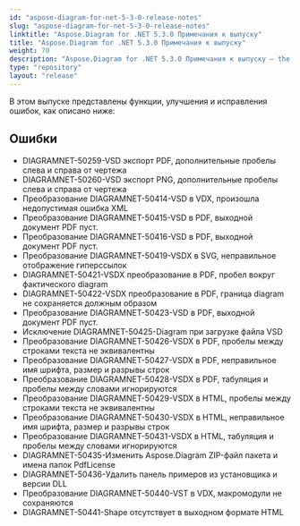```yaml
---
id: "aspose-diagram-for-net-5-3-0-release-notes"
slug: "aspose-diagram-for-net-5-3-0-release-notes"
linktitle: "Aspose.Diagram for .NET 5.3.0 Примечания к выпуску"
title: "Aspose.Diagram for .NET 5.3.0 Примечания к выпуску"
weight: 70
description: "Aspose.Diagram for .NET 5.3.0 Примечания к выпуску – the latest updates and fixes."
type: "repository"
layout: "release"
---
```

В этом выпуске представлены функции, улучшения и исправления ошибок, как описано ниже:
## **Ошибки**
- DIAGRAMNET-50259-VSD экспорт PDF, дополнительные пробелы слева и справа от чертежа
- DIAGRAMNET-50260-VSD экспорт PNG, дополнительные пробелы слева и справа от чертежа
- Преобразование DIAGRAMNET-50414-VSD в VDX, произошла недопустимая ошибка XML
- Преобразование DIAGRAMNET-50415-VSD в PDF, выходной документ PDF пуст.
- Преобразование DIAGRAMNET-50416-VSD в PDF, выходной документ PDF пуст.
- Преобразование DIAGRAMNET-50419-VSDX в SVG, неправильное отображение гиперссылок
- DIAGRAMNET-50421-VSDX преобразование в PDF, пробел вокруг фактического diagram
- DIAGRAMNET-50422-VSDX преобразование в PDF, граница diagram не сохраняется должным образом
- Преобразование DIAGRAMNET-50423-VSD в PDF, выходной документ PDF пуст.
- Исключение DIAGRAMNET-50425-Diagram при загрузке файла VSD
- Преобразование DIAGRAMNET-50426-VSDX в PDF, пробелы между строками текста не эквивалентны
- Преобразование DIAGRAMNET-50427-VSDX в PDF, неправильное имя шрифта, размер и разрывы строк
- Преобразование DIAGRAMNET-50428-VSDX в PDF, табуляция и пробелы между словами игнорируются
- Преобразование DIAGRAMNET-50429-VSDX в HTML, пробелы между строками текста не эквивалентны
- Преобразование DIAGRAMNET-50430-VSDX в HTML, неправильное имя шрифта, размер и разрывы строк
- Преобразование DIAGRAMNET-50431-VSDX в HTML, табуляция и пробелы между словами игнорируются
- DIAGRAMNET-50435-Изменить Aspose.Diagram ZIP-файл пакета и имена папок PdfLicense
- DIAGRAMNET-50436-Удалить панель примеров из установщика и версии DLL
- Преобразование DIAGRAMNET-50440-VST в VDX, макромодули не сохраняются
- DIAGRAMNET-50441-Shape отсутствует в выходном формате HTML

